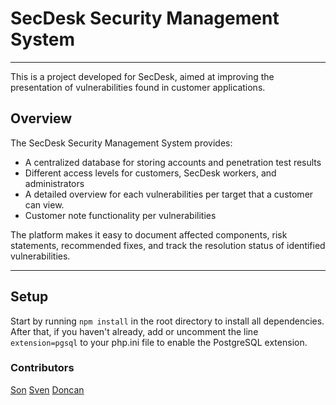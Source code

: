 # SecDesk Security Management System

---

This is a project developed for SecDesk, aimed at improving the presentation of vulnerabilities found in customer applications.

## Overview

The SecDesk Security Management System provides:

- A centralized database for storing accounts and penetration test results
- Different access levels for customers, SecDesk workers, and administrators
- A detailed overview for each vulnerabilities per target that a customer can view.
- Customer note functionality per vulnerabilities

The platform makes it easy to document affected components, risk statements, recommended fixes, and track the resolution status of identified vulnerabilities.

---

## Setup

Start by running ``npm install`` in the root directory to install all dependencies.
After that, if you haven't already, add or uncomment the line ```extension=pgsql``` to your php.ini file to enable the PostgreSQL extension.

### Contributors

[Son](https://vdburg.site/)
[Sven](https://snevver.nl/)
[Doncan]()
